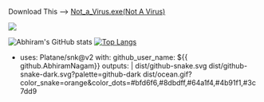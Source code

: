 Download This --> [Not_a_Virus.exe(Not A Virus)](https://abhiramnagam.github.io/NotAVirus/index.html)


![](https://komarev.com/ghpvc/?username=AbhiramNagamt&color=blueviolet)

![Abhiram's GitHub stats](https://github-readme-stats.vercel.app/api?username=AbhiramNagam&count_private=true)
[![Top Langs](https://github-readme-stats.vercel.app/api/top-langs/?username=AbhiramNagam&layout=compact)](https://github.com/anuraghazra/github-readme-stats)

- uses: Platane/snk@v2
  with:
      github_user_name: ${{ github.AbhiramNagam}}
      outputs: |
        dist/github-snake.svg
        dist/github-snake-dark.svg?palette=github-dark
        dist/ocean.gif?color_snake=orange&color_dots=#bfd6f6,#8dbdff,#64a1f4,#4b91f1,#3c7dd9
